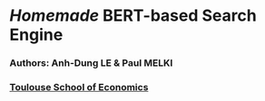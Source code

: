 # ***Homemade* BERT-based Search Engine**
### Authors: Anh-Dung LE & Paul MELKI
### [Toulouse School of Economics](https://www.tse-fr.eu/ )
